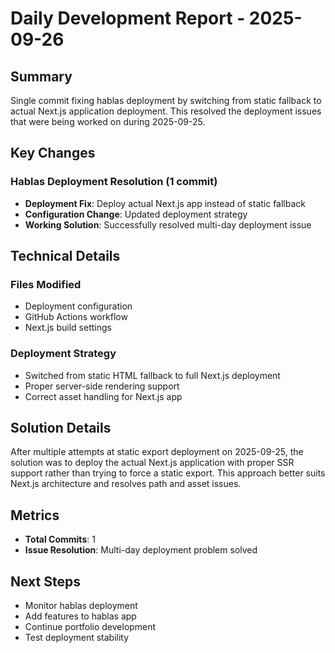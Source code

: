 # Daily Development Report - 2025-09-26

## Summary
Single commit fixing hablas deployment by switching from static fallback to actual Next.js application deployment. This resolved the deployment issues that were being worked on during 2025-09-25.

## Key Changes

### Hablas Deployment Resolution (1 commit)
- **Deployment Fix**: Deploy actual Next.js app instead of static fallback
- **Configuration Change**: Updated deployment strategy
- **Working Solution**: Successfully resolved multi-day deployment issue

## Technical Details

### Files Modified
- Deployment configuration
- GitHub Actions workflow
- Next.js build settings

### Deployment Strategy
- Switched from static HTML fallback to full Next.js deployment
- Proper server-side rendering support
- Correct asset handling for Next.js app

## Solution Details
After multiple attempts at static export deployment on 2025-09-25, the solution was to deploy the actual Next.js application with proper SSR support rather than trying to force a static export. This approach better suits Next.js architecture and resolves path and asset issues.

## Metrics
- **Total Commits**: 1
- **Issue Resolution**: Multi-day deployment problem solved

## Next Steps
- Monitor hablas deployment
- Add features to hablas app
- Continue portfolio development
- Test deployment stability
